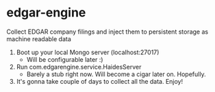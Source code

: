 # edgar-engine
Collect EDGAR company filings and inject them to persistent storage as machine readable data

1. Boot up your local Mongo server (localhost:27017)
    * Will be configurable later :)
2. Run com.edgarengine.service.HaidesServer
    * Barely a stub right now. Will become a cigar later on. Hopefully.
3. It's gonna take couple of days to collect all the data. Enjoy!

